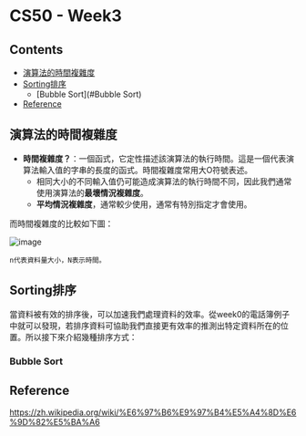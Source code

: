 # CS50 - Week3

## Contents
* [演算法的時間複雜度](#演算法的時間複雜度)
* [Sorting排序](#Sorting排序)
  * [Bubble Sort](#Bubble Sort)
* [Reference](#Reference)


## 演算法的時間複雜度
* **時間複雜度？**：一個函式，它定性描述該演算法的執行時間。這是一個代表演算法輸入值的字串的長度的函式。時間複雜度常用大O符號表述。
  * 相同大小的不同輸入值仍可能造成演算法的執行時間不同，因此我們通常使用演算法的**最壞情況複雜度**。
  * **平均情況複雜度**，通常較少使用，通常有特別指定才會使用。

而時間複雜度的比較如下圖：  


![image](http://cdn.cs50.net/2013/fall/lectures/3/w/notes3w/worse_runtimes.png)  

```
n代表資料量大小，N表示時間。  
```

## Sorting排序
當資料被有效的排序後，可以加速我們處理資料的效率。從week0的電話簿例子中就可以發現，若排序資料可協助我們直接更有效率的推測出特定資料所在的位置。所以接下來介紹幾種排序方式：  

### Bubble Sort

## Reference
https://zh.wikipedia.org/wiki/%E6%97%B6%E9%97%B4%E5%A4%8D%E6%9D%82%E5%BA%A6  


